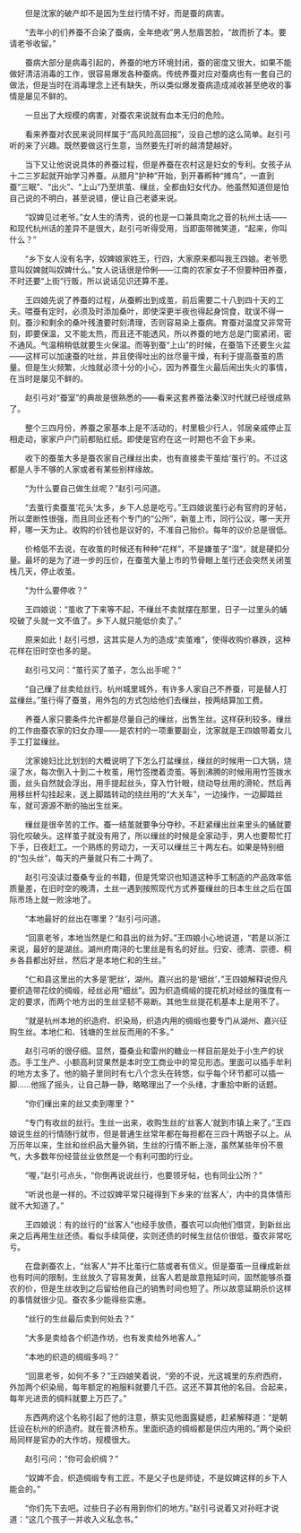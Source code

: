 　　但是沈家的破产却不是因为生丝行情不好，而是蚕的病害。

　　“去年小的们养蚕不合染了蚕病，全年绝收”男人愁眉苦脸，“故而折了本。要请老爷收留。”

　　蚕病大部分是病毒引起的，养蚕的地方环境封闭，蚕的密度又很大，如果不能做好清洁消毒的工作，很容易爆发各种蚕病。传统养蚕对应对蚕病也有一套自己的做法，但是当时在消毒理念上还有缺失，所以类似爆发蚕病造成减收甚至绝收的事情是屡见不鲜的。

　　一旦出了大规模的病害，对蚕农来说就有血本无归的危险。

　　看来养蚕对农民来说同样属于“高风险高回报”，没自己想的这么简单。赵引弓听的来了兴趣。既然要做这行生意，当然要先打听的越清楚越好。

　　当下又让他说说具体的养蚕过程，但是养蚕在农村这是妇女的专利。女孩子从十二三岁起就开始学习养蚕。从腊月“护种”开始，到开春孵种“摊鸟”，一直到蚕“三眠”、“出火”、“上山”乃至烘茧、缫丝，全都由妇女代办。他虽然知道但是怕自己说的不明白，甚至说错，便让自己老婆来说。

　　“奴婢见过老爷。”女人生的清秀，说的也是一口兼具南北之音的杭州土话——和现代杭州话的差异不是很大，赵引弓听得受用，当即面带微笑道，“起来，你叫什么？”

　　“乡下女人没有名字，奴婢娘家姓王，行四，大家原来都叫我王四娘。老爷愿意叫奴婢就叫奴婢什么。”女人说话很是伶俐——江南的农家女子不但要种田养蚕，不时还要“上街”行贩，所以说话见识还算不差。

　　王四娘先说了养蚕的过程，从蚕孵出到成茧，前后需要二十八到四十天的工夫。喂蚕有定时，必须及时添加桑叶，即使深更半夜也得起身饲食，耽误不得一刻。蚕沙和剩余的桑叶残渣要时刻清理，否则容易染上蚕病。育蚕对温度又非常苛刻，即要保温，又不能太热，而且还不能透风，所以养蚕的地方总是门窗紧闭，密不通风。气温稍稍低就要生火保温。而等到蚕“上山”的时候，在蚕箔下还要生火盆——这样可以加速蚕的吐丝，并且使得吐出的丝尽量干燥，有利于提高蚕茧的质量。但是生火频繁，火烛就必须十分的小心，因为养蚕生火最后闹出失火的事情，在当时是屡见不鲜的。

　　赵引弓对“蚕室”的典故是很熟悉的——看来这套养蚕法秦汉时代就已经很成熟了。

　　整个三四月份，养蚕之家基本上是不活动的，村里极少行人，邻居亲戚停止互相走动，家家户户门前都贴红纸。即使是官府在这一时期也不会下乡来。

　　收下的蚕茧大多是蚕农家自己缫丝出卖，也有直接卖干茧给‘茧行’的。不过这都是人手不够的人家或者有某些别样缘故。

　　“为什么要自己做生丝呢？”赵引弓问道。

　　“去茧行卖蚕茧‘花头’太多，乡下人总是吃亏。”王四娘说茧行必有官府的牙帖，所以垄断性很强，而且同业还有个专门的“公所”，新茧上市，同行公议，哪一天开秤，哪一天为止。收购的价钱也是议好的，不准自己抬价。每年的议价总是很低。

　　价格低不去说，在收茧的时候还有种种“花样”，不是嫌茧子“湿”，就是硬扣分量。最坏的是为了进一步的压价，在蚕茧大量上市的节骨眼上茧行还会突然关闭茧栈几天，停止收茧。

　　“为什么要停收？”

　　王四娘说：“茧收了下来等不起，不缫丝不卖就摆在那里，日子一过里头的蛹咬破了头就一文不值了。乡下人就只能低价卖了。”

　　原来如此！赵引弓想，这其实是人为的造成“卖茧难”，使得收购价暴跌，这种花样在旧时空也多的是。

　　赵引弓又问：“茧行买了茧子，怎么出手呢？”

　　“自己缫了丝卖给丝行。杭州城里城外，有许多人家自己不养蚕，可是替人打盆缫丝。”茧行得了蚕茧，用外包的方式包给他们去缫丝，按两结算加工费。

　　养蚕人家只要条件允许都是尽量自己的缫丝，出售生丝。这样获利较多。缫丝的工作由蚕农家的妇女办理——是农村的一项重要副业，沈家就是王四娘带着女儿手工打盆缫丝。

　　沈家媳妇比比划划的大概说明了下怎么打盆缫丝，缫丝的时候用一口大锅，烧滚了水，每次倒入十到二十枚茧，用竹签搅着烫茧。等到沸腾的时候用用竹签拨水面，丝头自然就会浮出，用手提起丝头，穿入竹针眼，绕动导丝用的滑轮，然后再用移丝杆勾挂起来，送上脚踏转动的绕丝用的“大关车”，一边操作，一边脚踏丝车，就可源源不断的抽出生丝来。

　　缫丝是很辛苦的工作。蚕一结茧就要争分夺秒。不赶紧缫出丝来里头的蛹就要羽化咬破头。这样茧子就没有用了，所以缫丝的时候是全家动手，男人也要帮忙打下手，日夜赶工。一个熟练的劳动力，一天可以缫丝三十两左右。如果是特别细的“包头丝”，每天的产量就只有二十两了。

　　赵引弓没读过蚕桑专业的书籍，但是凭常识也知道这种手工制造的产品效率低质量差，在旧时空的晚清，土丝一遇到按照现代方式养蚕缫丝的日本生丝之后在国际市场上就一败涂地了。

　　“本地最好的丝出在哪里？”赵引弓问道。

　　“回禀老爷，本地当然是仁和县出的丝为好。”王四娘小心地说道，“若是以浙江来说，最好的是湖丝。湖州府南浔的七里丝是有名的好丝。归安、德清、崇德、桐乡各县都出好丝，然后才是本地仁和的生丝。”

　　“仁和县这里出的大多是‘肥丝’，湖州。嘉兴出的是‘细丝’，”王四娘解释说但凡要织造带花纹的绸缎，经丝必用“细丝”。因为织造绸缎的提花机对经丝的强度有一定的要求，而两个地方出的生丝坚韧不易断。其他生丝提花机基本上是用不了。

　　“就是杭州本地的织造府、织染局，织造内用的绸缎也要专门从湖州、嘉兴征购生丝。本地仁和、钱塘的生丝反而用的不多。”

　　赵引弓听的很仔细。显然，蚕桑业和雷州的糖业一样目前是处于小生产的状态。手工生产、小额高利贷果然是本时空工商业中的常见形态。里面可以插手牟利的地方太多了。他的脑子里同时有七八个念头在转悠，似乎每个环节都可以插一脚……他摇了摇头，让自己静一静，略略理出了一个头绪，才重拾中断的话题。

　　“你们缫出来的丝又卖到哪里？”

　　“专门有收丝的丝行。生丝一出来，收购生丝的‘丝客人’就到市镇上来了。”王四娘说生丝的行情随行就市，但是普通生丝常年都在每担都在三四十两银子以上。从万历年以来，生丝和丝织品大量外销，生丝的行情不断上涨，虽然某些年份不景气，大多数年份经营丝业依然是一个有利可图的行业。

　　“喔，”赵引弓点头，“你倒再说说丝行，也要领牙帖，也有同业公所？”

　　“听说也是一样的。不过奴婢平常只碰得到下乡来的‘丝客人’，内中的具体情形就不大知道了。”

　　王四娘说：有的丝行的“丝客人”也经手放债，蚕农可以向他们借贷，到新丝出来之后再用生丝还债。看似手续简便，实则还债的时候生丝估价很低，蚕农非常吃亏。

　　在盘剥蚕农上，“丝客人”并不比茧行仁慈或者有信义。但是蚕茧一旦缫成新丝也有时间的限制，生丝放久了容易发黄，丝客人若是故意拖延时间，固然能够杀蚕农的价，但是生丝收到之后留给他自己的销售时间也短了。所以故意延期杀价这样的事情就很少见。蚕农多少能得些实惠。

　　“丝行的生丝最后卖到何处去？”

　　“大多是卖给各个织造作坊，也有发卖给外地客人。”

　　“本地的织造的绸缎多吗？”

　　“回禀老爷，如何不多？”王四娘笑着说，“旁的不说，光这城里的东府西府，外加两个织染局，每年额定的袍服料就要几千匹。这还不算其他的名目。合起来，每年光进贡的绸料就要上万匹了。”

　　东西两府这个名称引起了他的注意，蔡实见他面露疑惑，赶紧解释道：“是朝廷设在杭州的织造府。就在普济桥东。里面织造的绸缎都是供应内用的。”两个染织局同样是官办的大作坊，规模很大。

　　赵引弓问：“你可会织绸？”

　　“奴婢不会，织造绸缎专有工匠，不是父子也是师徒，不是奴婢这样的乡下人能会的。”

　　“你们先下去吧。过些日子必有用到你们的地方。”赵引弓说着又对孙旺才说道：“这几个孩子一并收入义私念书。”
